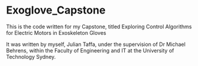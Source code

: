 # Exoglove_Capstone
This is the code written for my Capstone, titled Exploring Control Algorithms for Electric Motors in Exoskeleton Gloves

It was written by myself, Julian Taffa, under the supervision of Dr Michael Behrens, within the Faculty of Engineering and IT at the University of Technology Sydney.
